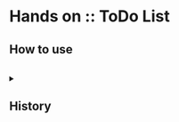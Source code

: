 # Hands on :: ToDo List

## How to use

```bash

```

<details>
<summary><h2>History</h2></summary>

### Init

```bash
npx create-react-app --template typescript hands-on-todo-list
```

### Dependency

### Typescript Complier: `tsconfig.json`

- To use absolute pakage path in import sytanx, [set 'baseUrl'.](./tsconfig.json#L3)

#### Prettier Hooking

```bash
yarn add --dev husky lint-staged prettier
```

- `.prettierrc.js`: [basic prettier policy](./.prettierrc.js)
- `package.json`: [add husky hook for uing prettier](./package.json#L5-#L14)

#### CSS & Test

```bash
yarn add styled-components
yarn add --dev @types/styled-components jest-styled-components
```

</details>
